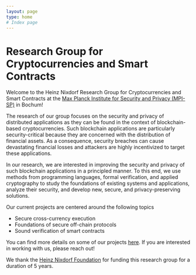 ```yaml
---
layout: page
type: home
# Index page
---
```


# Research Group for Cryptocurrencies and Smart Contracts

Welcome to the Heinz Nixdorf Research Group for Cryptocurrencies and Smart Contracts at the [Max Planck Institute for Security and Privacy (MPI-SP)](https://www.mpi-sp.org) in Bochum!

The research of our group focuses on the security and privacy of distributed applications as they can be found in the context of blockchain-based cryptocurrencies. 
Such blockchain applications are particularly security-critical because they are concerned with the distribution of financial assets.  As a consequence, security breaches can cause devastating financial losses and attackers are highly incentivized to target these applications.

In our research, we are interested in improving the security and privacy of such blockchain applications in a principled manner. 
To this end, we use methods from programming languages, formal verification, and applied cryptography to study the foundations of existing systems and applications, analyze their security, and develop new, secure, and privacy-preserving solutions. 

Our current projects are centered around the following topics

- Secure cross-currency execution
- Foundations of secure off-chain protocols
- Sound verification of smart contracts

You can find more details on some of our projects [here](https://hn-rg.github.io/research/).
If you are interested in working with us, please reach out!

We thank the [Heinz Nixdorf Foundation](https://www.stiftung-westfalen.de/startseite/) for funding this research group for a duration of 5 years.